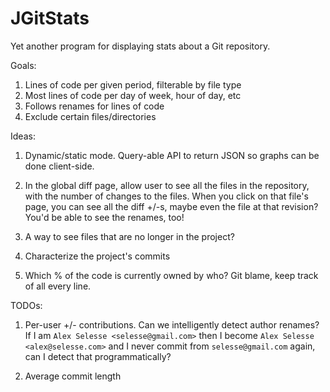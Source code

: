 # JGitStats

Yet another program for displaying stats about a Git repository.

Goals:

1. Lines of code per given period, filterable by file type
2. Most lines of code per day of week, hour of day, etc
3. Follows renames for lines of code
4. Exclude certain files/directories

Ideas:

1. Dynamic/static mode. Query-able API to return JSON so graphs can be done
   client-side.

2. In the global diff page, allow user to see all the files in the repository,
   with the number of changes to the files. When you click on that file's page,
   you can see all the diff +/-s, maybe even the file at that revision? You'd
   be able to see the renames, too!

3. A way to see files that are no longer in the project?

4. Characterize the project's commits

5. Which % of the code is currently owned by who? Git blame, keep track of all
   every line.

TODOs:

1. Per-user +/- contributions. Can we intelligently detect author renames?
   If I am `Alex Selesse <selesse@gmail.com>` then I become
   `Alex Selesse <alex@selesse.com>` and I never commit from
   `selesse@gmail.com` again, can I detect that programmatically?


2. Average commit length
